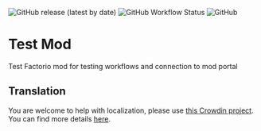 ![GitHub release (latest by date)](https://img.shields.io/github/v/release/Porkchop13/Factorio-Test-Mod)
![GitHub Workflow Status](https://img.shields.io/github/workflow/status/Porkchop13/Factorio-Test-Mod/Lint?label=lint)
![GitHub](https://img.shields.io/github/license/Porkchop13/Factorio-Test-Mod)

# Test Mod

Test Factorio mod for testing workflows and connection to mod portal

## Translation

You are welcome to help with localization, please use [this Crowdin project](https://crowdin.com/project/factorio-mods-localization). You can find more details [here](https://github.com/dima74/factorio-mods-localization#how-to-translate-using-crowdin).
